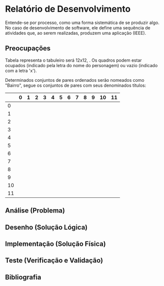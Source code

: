 # Relatório de Desenvolvimento

Entende-se por processo, como uma forma sistemática de se produzir algo. No caso de desenvolvimento de software, ele define uma sequência de atividades que, ao serem realizadas, produzem uma aplicação (IEEE).

## Preocupações

Tabela representa o tabuleiro será 12x12, . Os quadros podem estar ocupados (indicado pela letra do nome do personagem) ou vazio (indicado com a letra 'x').

Determinados conjuntos de pares ordenados serão nomeados como "Bairro", segue os conjuntos de pares com seus denominados títulos:



|      | 0    | 1    | 2    | 3    | 4    | 5    | 6    | 7    | 8    | 9    | 10   | 11   |
| ---- | ---- | ---- | ---- | ---- | ---- | ---- | ---- | ---- | ---- | ---- | ---- | ---- |
| 0    |      |      |      |      |      |      |      |      |      |      |      |      |
| 1    |      |      |      |      |      |      |      |      |      |      |      |      |
| 2    |      |      |      |      |      |      |      |      |      |      |      |      |
| 3    |      |      |      |      |      |      |      |      |      |      |      |      |
| 4    |      |      |      |      |      |      |      |      |      |      |      |      |
| 5    |      |      |      |      |      |      |      |      |      |      |      |      |
| 6    |      |      |      |      |      |      |      |      |      |      |      |      |
| 7    |      |      |      |      |      |      |      |      |      |      |      |      |
| 8    |      |      |      |      |      |      |      |      |      |      |      |      |
| 9    |      |      |      |      |      |      |      |      |      |      |      |      |
| 10   |      |      |      |      |      |      |      |      |      |      |      |      |
| 11   |      |      |      |      |      |      |      |      |      |      |      |      |



## Análise (Problema)

## Desenho (Solução Lógica)

## Implementação (Solução Física)

## Teste (Verificação e Validação)

## Bibliografia

